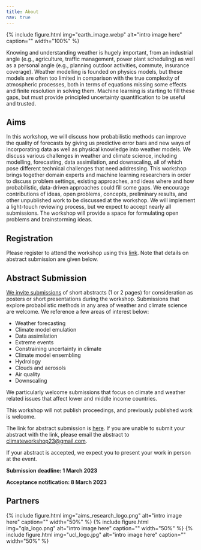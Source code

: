 ```yaml
---
title: About
nav: true
---
```


{% include figure.html img="earth_image.webp" alt="intro image here" caption="" width="100%" %}

Knowing and understanding weather is hugely important, from an industrial angle (e.g., agriculture, traffic management, power plant scheduling) as well as a personal angle (e.g., planning outdoor activities, commute, insurance coverage). Weather modelling is founded on physics models, but these models are often too limited in comparison with the true complexity of atmospheric processes, both in terms of equations missing some effects and finite resolution in solving them. Machine learning is starting to fill these gaps, but must provide principled uncertainty quantification to be useful and trusted. 

## **Aims**

In this workshop, we will discuss how probabilistic methods can improve the quality of forecasts by giving us predictive error bars and new ways of incorporating data as well as physical knowledge into weather models. We discuss various challenges in weather and climate science, including modelling, forecasting, data assimilation, and downscaling, all of which pose different technical challenges that need addressing. This workshop brings together domain experts and machine learning researchers in order to discuss problem settings, existing approaches, and ideas where and how probabilistic, data-driven approaches could fill some gaps. 
We encourage contributions of ideas, open problems, concepts, preliminary results, and other unpublished work to be discussed at the workshop. We will implement a light-touch reviewing process, but we expect to accept nearly all submissions. The workshop will provide a space for formulating open problems and brainstorming ideas. 

## **Registration**

Please register to attend the workshop using this [link](https://lu.ma/climate-workshop). Note that details on abstract submission are given below.

## **Abstract Submission**

[We invite submissions](https://docs.google.com/forms/d/e/1FAIpQLSf90Gdo0cs4STeCl1AhI4PziqLALS5ba1wz73x1j6SLyE-COA/viewform?usp=sf_link) of short abstracts (1 or 2 pages) for consideration as posters or short presentations during the workshop. Submissions that explore probabilistic methods in any area of weather and climate science are welcome. We reference a few areas of interest below:

*    Weather forecasting
*    Climate model emulation
*    Data assimilation
*    Extreme events
*    Constraining uncertainty in climate
*    Climate model ensembling
*    Hydrology
*    Clouds and aerosols
*    Air quality
*    Downscaling

We particularly welcome submissions that focus on climate and weather related issues that affect lower and middle income countries.

This workshop will not publish proceedings, and previously published work is welcome.

The link for abstract submission is [here](https://docs.google.com/forms/d/e/1FAIpQLSf90Gdo0cs4STeCl1AhI4PziqLALS5ba1wz73x1j6SLyE-COA/viewform?usp=sf_link). If you are unable to submit your abstract with the link, please email the abstract to climateworkshop23@gmail.com. 

If your abstract is accepted, we expect you to present your work in person at the event.

**Submission deadline: 1 March 2023**

**Acceptance notification: 8 March 2023**

## **Partners**

{% include figure.html img="aims_research_logo.png" alt="intro image here" caption="" width="50%" %}
{% include figure.html img="qla_logo.png" alt="intro image here" caption="" width="50%" %}
{% include figure.html img="ucl_logo.jpg" alt="intro image here" caption="" width="50%" %}
